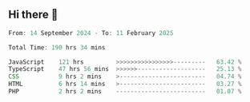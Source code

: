 ## Hi there 👋
<!--START_SECTION:Muni-->

```Javascript
From: 14 September 2024 - To: 11 February 2025

Total Time: 190 hrs 34 mins

JavaScript    121 hrs         >>>>>>>>>>>>>>>>---------   63.42 %
TypeScript    47 hrs 56 mins  >>>>>>-------------------   25.13 %
CSS           9 hrs 2 mins    >------------------------   04.74 %
HTML          6 hrs 14 mins   >------------------------   03.27 %
PHP           2 hrs 2 mins    -------------------------   01.07 %
```

<!--END_SECTION:Muni-->
